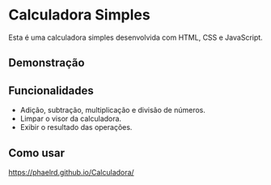 # Calculadora Simples

Esta é uma calculadora simples desenvolvida com HTML, CSS e JavaScript.

## Demonstração



## Funcionalidades

- Adição, subtração, multiplicação e divisão de números.
- Limpar o visor da calculadora.
- Exibir o resultado das operações.

## Como usar

https://phaelrd.github.io/Calculadora/
